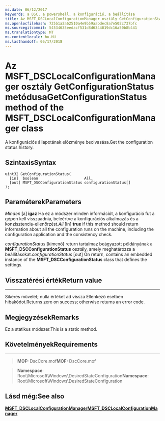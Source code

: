 ```yaml
---
ms.date: 06/12/2017
keywords: a DSC, a powershell, a konfiguráció, a beállítása
title: Az MSFT_DSCLocalConfigurationManager osztály GetConfigurationStatus metódusa
ms.openlocfilehash: 725b1a2a62510a4e9b59aabdec8a7e502c737bfc
ms.sourcegitcommit: 54534635eedacf531d8d6344019dc16a50b8b441
ms.translationtype: MT
ms.contentlocale: hu-HU
ms.lasthandoff: 05/17/2018
---
```

# <a name="getconfigurationstatus-method-of-the-msftdsclocalconfigurationmanager-class"></a><span data-ttu-id="941b3-103">Az MSFT_DSCLocalConfigurationManager osztály GetConfigurationStatus metódusa</span><span class="sxs-lookup"><span data-stu-id="941b3-103">GetConfigurationStatus method of the MSFT_DSCLocalConfigurationManager class</span></span>

<span data-ttu-id="941b3-104">A konfigurációs állapotának előzménye beolvasása.</span><span class="sxs-lookup"><span data-stu-id="941b3-104">Get the configuration status history.</span></span>

<a name="syntax"></a><span data-ttu-id="941b3-105">Szintaxis</span><span class="sxs-lookup"><span data-stu-id="941b3-105">Syntax</span></span>
------

```mof
uint32 GetConfigurationStatus(
  [in]  boolean                     All,
  [out] MSFT_DSCConfigurationStatus configurationStatus[]
);
```

<a name="parameters"></a><span data-ttu-id="941b3-106">Paraméterek</span><span class="sxs-lookup"><span data-stu-id="941b3-106">Parameters</span></span>
----------

<span data-ttu-id="941b3-107">*Minden* \[a\] **igaz** Ha ez a módszer minden információt, a konfiguráció fut a gépen kell visszaadnia, beleértve a konfigurációs alkalmazás és a konzisztencia-ellenőrzést.</span><span class="sxs-lookup"><span data-stu-id="941b3-107">*All* \[in\] **true** if this method should return information about all the configuration runs on the machine, including the configuration application and the consistency check.</span></span>

<span data-ttu-id="941b3-108">*configurationStatus* \[kimenő\] return tartalmaz beágyazott példányának a **MSFT_DSCConfigurationStatus** osztály, amely meghatározza a beállításokat.</span><span class="sxs-lookup"><span data-stu-id="941b3-108">*configurationStatus* \[out\] On return, contains an embedded instance of the **MSFT_DSCConfigurationStatus** class that defines the settings.</span></span>

## <a name="return-value"></a><span data-ttu-id="941b3-109">Visszatérési érték</span><span class="sxs-lookup"><span data-stu-id="941b3-109">Return value</span></span>
------------

<span data-ttu-id="941b3-110">Sikeres művelet; nulla értéket ad vissza Ellenkező esetben hibakódot.</span><span class="sxs-lookup"><span data-stu-id="941b3-110">Returns zero on success; otherwise returns an error code.</span></span>

## <a name="remarks"></a><span data-ttu-id="941b3-111">Megjegyzések</span><span class="sxs-lookup"><span data-stu-id="941b3-111">Remarks</span></span>

<span data-ttu-id="941b3-112">Ez a statikus módszer.</span><span class="sxs-lookup"><span data-stu-id="941b3-112">This is a static method.</span></span>

## <a name="requirements"></a><span data-ttu-id="941b3-113">Követelmények</span><span class="sxs-lookup"><span data-stu-id="941b3-113">Requirements</span></span>
------------
><span data-ttu-id="941b3-114">**MOF:** DscCore.mof</span><span class="sxs-lookup"><span data-stu-id="941b3-114">**MOF:** DscCore.mof</span></span>

><span data-ttu-id="941b3-115">**Namespace**: Root\Microsoft\Windows\DesiredStateConfiguration</span><span class="sxs-lookup"><span data-stu-id="941b3-115">**Namespace**: Root\Microsoft\Windows\DesiredStateConfiguration</span></span>


## <a name="see-also"></a><span data-ttu-id="941b3-116">Lásd még:</span><span class="sxs-lookup"><span data-stu-id="941b3-116">See also</span></span>


[<span data-ttu-id="941b3-117">**MSFT_DSCLocalConfigurationManager**</span><span class="sxs-lookup"><span data-stu-id="941b3-117">**MSFT_DSCLocalConfigurationManager**</span></span>](msft-dsclocalconfigurationmanager.md)